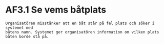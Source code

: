 # AF3.1 Se vems båtplats
    Organisatören misstänker att en båt står på fel plats och söker i systemet med
    båtens namn. Systemet ger organisatören information om vilken plats båten borde stå på.
